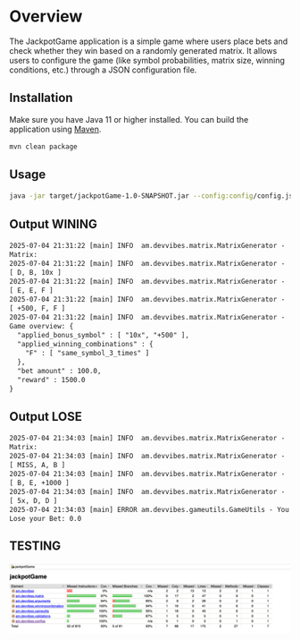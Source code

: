 # Overview

The JackpotGame application is a simple game where users place bets and check whether they win based on a randomly generated matrix. It allows users to configure the game (like symbol probabilities, matrix size, winning conditions, etc.) through a JSON configuration file.

## Installation

Make sure you have Java 11 or higher installed. You can build the application using [Maven](https://maven.apache.org/).

```bash
mvn clean package
```

## Usage

```bash
java -jar target/jackpotGame-1.0-SNAPSHOT.jar --config:config/config.json --betting-amount:100  
```

## Output WINING
```log
2025-07-04 21:31:22 [main] INFO  am.devvibes.matrix.MatrixGenerator - Matrix:
2025-07-04 21:31:22 [main] INFO  am.devvibes.matrix.MatrixGenerator - [ D, B, 10x ]
2025-07-04 21:31:22 [main] INFO  am.devvibes.matrix.MatrixGenerator - [ E, E, F ]
2025-07-04 21:31:22 [main] INFO  am.devvibes.matrix.MatrixGenerator - [ +500, F, F ]
2025-07-04 21:31:22 [main] INFO  am.devvibes.matrix.MatrixGenerator - Game overview: {
  "applied_bonus_symbol" : [ "10x", "+500" ],
  "applied_winning_combinations" : {
    "F" : [ "same_symbol_3_times" ]
  },
  "bet amount" : 100.0,
  "reward" : 1500.0
}

```
## Output LOSE
```log
2025-07-04 21:34:03 [main] INFO  am.devvibes.matrix.MatrixGenerator - Matrix:
2025-07-04 21:34:03 [main] INFO  am.devvibes.matrix.MatrixGenerator - [ MISS, A, B ]
2025-07-04 21:34:03 [main] INFO  am.devvibes.matrix.MatrixGenerator - [ B, E, +1000 ]
2025-07-04 21:34:03 [main] INFO  am.devvibes.matrix.MatrixGenerator - [ 5x, D, D ]
2025-07-04 21:34:03 [main] ERROR am.devvibes.gameutils.GameUtils - You Lose your Bet: 0.0

```
## TESTING
![img.png](img.png)